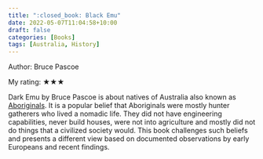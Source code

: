 ```yaml
---
title: ":closed_book: Black Emu"
date: 2022-05-07T11:04:58+10:00
draft: false
categories: [Books]
tags: [Australia, History]
---
```


Author: Bruce Pascoe

My rating: ★★★

Dark Emu by Bruce Pascoe is about natives of Australia also known as [Aboriginals](https://en.wikipedia.org/wiki/Aboriginal_Australians). It is a popular belief that Aboriginals were mostly hunter gatherers who lived a nomadic life. They did not have engineering capabilities, never build houses, were not into agriculture and mostly did not do things that a civilized society would. This book challenges such beliefs and presents a different view based on documented observations by early Europeans and recent findings.
